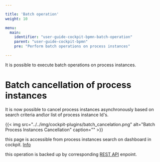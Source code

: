 ```yaml
---

title: 'Batch operation'
weight: 10

menu:
  main:
    identifier: "user-guide-cockpit-bpmn-batch-operation"
    parent: "user-guide-cockpit-bpmn"
    pre: "Perform batch operations on process instances"

---
```


It is possible to execute batch operations on process instances.

# Batch cancellation of process instances

It is now possible to cancel process instances asynchronously based on search criteria and\or list of process instance Id's.

{{< img src="../../img/cockpit-plugins/batch_cancelation.png" alt="Batch Process Instances Cancellation" caption="" >}}

this page is accessible from process instances search on dashboard in cockpit. [Info](https://docs.camunda.org/manual/latest/webapps/cockpit/bpmn/dashboard/#search)

this operation is backed up by corresponding [REST API](https://docs.camunda.org/manual/7.5/reference/rest/process-instance/post-delete/) enpoint. 
